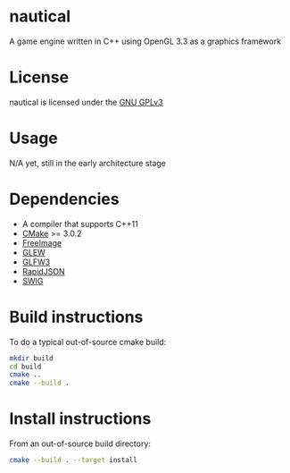 # nautical
A game engine written in C++ using OpenGL 3.3 as a graphics framework

# License

nautical is licensed under the [GNU GPLv3](http://www.gnu.org/copyleft/gpl.html)

# Usage

N/A yet, still in the early architecture stage

# Dependencies

- A compiler that supports C++11
- [CMake](http://www.cmake.org/) >= 3.0.2
- [FreeImage](http://freeimage.sourceforge.net/)
- [GLEW](http://glew.sourceforge.net/)
- [GLFW3](http://http://www.glfw.org/)
- [RapidJSON](https://github.com/miloyip/rapidjson)
- [SWIG](http://www.swig.org/)

# Build instructions

To do a typical out-of-source cmake build:

```sh
mkdir build
cd build
cmake ..
cmake --build .
```

# Install instructions

From an out-of-source build directory:

```sh
cmake --build . --target install
```
